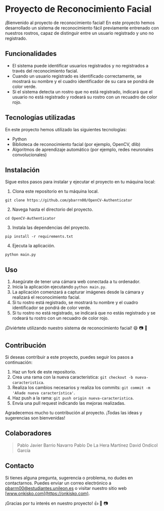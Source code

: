 # Proyecto de Reconocimiento Facial

¡Bienvenido al proyecto de reconocimiento facial! En este proyecto hemos desarrollado un sistema de reconocimiento fácil previamente entrenado con nuestros rostros, capaz de distinguir entre un usuario registrado y uno no registrado. 

## Funcionalidades

- El sistema puede identificar usuarios registrados y no registrados a través del reconocimiento facial.
- Cuando un usuario registrado es identificado correctamente, se mostrará su nombre y el cuadro identificador de su cara se pondrá de color verde.
- Si el sistema detecta un rostro que no está registrado, indicará que el usuario no está registrado y rodeará su rostro con un recuadro de color rojo.

## Tecnologías utilizadas

En este proyecto hemos utilizado las siguientes tecnologías:

- Python
- Biblioteca de reconocimiento facial (por ejemplo, OpenCV, dlib)
- Algoritmos de aprendizaje automático (por ejemplo, redes neuronales convolucionales)

## Instalación

Sigue estos pasos para instalar y ejecutar el proyecto en tu máquina local:

1. Clona este repositorio en tu máquina local.

``` git clone https://github.com/pbarrn00/OpenCV-Authenticator ```

2. Navega hasta el directorio del proyecto.

``` cd OpenCV-Authenticator ```

3. Instala las dependencias del proyecto.

``` pip install -r requirements.txt ```

4. Ejecuta la aplicación.

``` python main.py ```


## Uso

1. Asegúrate de tener una cámara web conectada a tu ordenador.
2. Inicia la aplicación ejecutando `python main.py`.
3. La aplicación comenzará a capturar imágenes desde la cámara y realizará el reconocimiento facial.
4. Si tu rostro está registrado, se mostrará tu nombre y el cuadro identificador se pondrá de color verde.
5. Si tu rostro no está registrado, se indicará que no estás registrado y se rodeará tu rostro con un recuadro de color rojo.

¡Diviértete utilizando nuestro sistema de reconocimiento facial! :smile: :camera: :bust_in_silhouette:

## Contribución

Si deseas contribuir a este proyecto, puedes seguir los pasos a continuación:

1. Haz un fork de este repositorio.
2. Crea una rama con la nueva característica: `git checkout -b nueva-caracteristica`.
3. Realiza los cambios necesarios y realiza los commits: `git commit -m 'Añade nueva característica'`.
4. Haz push a la rama: `git push origin nueva-caracteristica`.
5. Envía una pull request indicando las mejoras realizadas.

Agradecemos mucho tu contribución al proyecto. ¡Todas las ideas y sugerencias son bienvenidas!

## Colaboradores

 > Pablo Javier Barrio Navarro 
  Pablo De La Hera Martínez
  David Ondicol García

## Contacto

Si tienes alguna pregunta, sugerencia o problema, no dudes en contactarnos. Puedes enviar un correo electrónico a [pbarrn00@estudiantes.unileon.es](mailto:pbarrn00@estudiantes.unileon.es) o visitar nuestro sitio web [www.onkisko.com](https://onkisko.com).

¡Gracias por tu interés en nuestro proyecto! :+1: :robot: :camera:
